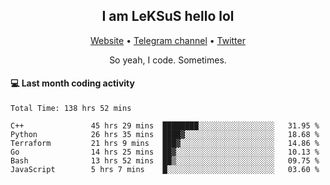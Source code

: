 <h2 align="center">I am LeKSuS hello lol</h2>
<div align="center">
  <a href="https://leksus.net">Website</a> •
  <a href="https://t.me/leksus_was_here">Telegram channel</a> •
  <a href="https://twitter.com/___LeKSuS___">Twitter</a>
</div>
<p align="center">So yeah, I code. Sometimes.</p>

#### :computer: Last month coding activity
<!--START_SECTION:waka-->

```text
Total Time: 138 hrs 52 mins

C++               45 hrs 29 mins  ████████░░░░░░░░░░░░░░░░░   31.95 %
Python            26 hrs 35 mins  ████▓░░░░░░░░░░░░░░░░░░░░   18.68 %
Terraform         21 hrs 9 mins   ███▓░░░░░░░░░░░░░░░░░░░░░   14.86 %
Go                14 hrs 25 mins  ██▓░░░░░░░░░░░░░░░░░░░░░░   10.13 %
Bash              13 hrs 52 mins  ██▒░░░░░░░░░░░░░░░░░░░░░░   09.75 %
JavaScript        5 hrs 7 mins    █░░░░░░░░░░░░░░░░░░░░░░░░   03.60 %
```

<!--END_SECTION:waka-->

<!-- flag{4_l0t_0f_1nter35t1ng_th1ng5_4r3_1n_publ1c_d0m41n} -->
